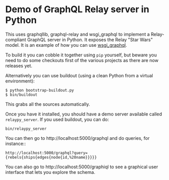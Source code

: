 # Demo of GraphQL Relay server in Python

This uses graphqllib, graphql-relay and wsgi_graphql to implement a
Relay-compliant GraphQL server in Python. It exposes the Relay "Star
Wars" model. It is an example of how you can use
[wsgi_graphql](https://github.com/faassen/wsgi_graphql).

To build it you can cobble it together using `pip` yourself, but beware you
need to do some checkouts first of the various projects as there are
now releases yet.

Alternatively you can use buildout (using a clean Python from a
virtual environment):

```
$ python bootstrap-buildout.py
$ bin/buildout
```

This grabs all the sources automatically.

Once you have it installed, you should have a demo server available
called `relaypy_server`. If you used buildout, you can do:

```
bin/relaypy_server
```

You can then go to http://localhost:5000/graphql and do queries, for instance::

```
http://localhost:5000/graphql?query={rebels{ships{edges{node{id,%20name}}}}}
```

You can also go to http://localhost:5000/graphiql to see a graphical
user interface that lets you explore the schema.
